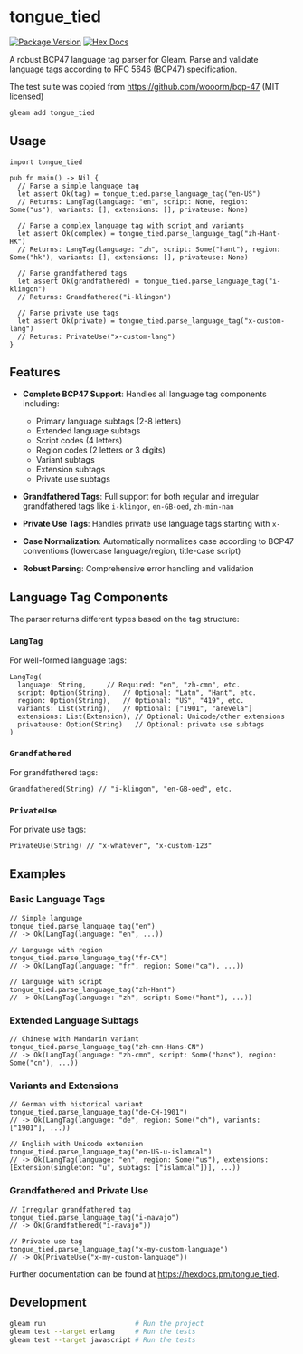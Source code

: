 # tongue_tied

[![Package Version](https://img.shields.io/hexpm/v/tongue_tied)](https://hex.pm/packages/tongue_tied)
[![Hex Docs](https://img.shields.io/badge/hex-docs-ffaff3)](https://hexdocs.pm/tongue_tied/)

A robust BCP47 language tag parser for Gleam. Parse and validate language tags according to RFC 5646 (BCP47) specification.

The test suite was copied from https://github.com/wooorm/bcp-47 (MIT licensed)

```sh
gleam add tongue_tied
```

## Usage

```gleam
import tongue_tied

pub fn main() -> Nil {
  // Parse a simple language tag
  let assert Ok(tag) = tongue_tied.parse_language_tag("en-US")
  // Returns: LangTag(language: "en", script: None, region: Some("us"), variants: [], extensions: [], privateuse: None)

  // Parse a complex language tag with script and variants
  let assert Ok(complex) = tongue_tied.parse_language_tag("zh-Hant-HK")
  // Returns: LangTag(language: "zh", script: Some("hant"), region: Some("hk"), variants: [], extensions: [], privateuse: None)

  // Parse grandfathered tags
  let assert Ok(grandfathered) = tongue_tied.parse_language_tag("i-klingon")
  // Returns: Grandfathered("i-klingon")

  // Parse private use tags
  let assert Ok(private) = tongue_tied.parse_language_tag("x-custom-lang")
  // Returns: PrivateUse("x-custom-lang")
}
```

## Features

- **Complete BCP47 Support**: Handles all language tag components including:
  - Primary language subtags (2-8 letters)
  - Extended language subtags
  - Script codes (4 letters)
  - Region codes (2 letters or 3 digits)
  - Variant subtags
  - Extension subtags
  - Private use subtags

- **Grandfathered Tags**: Full support for both regular and irregular grandfathered tags like `i-klingon`, `en-GB-oed`, `zh-min-nan`

- **Private Use Tags**: Handles private use language tags starting with `x-`

- **Case Normalization**: Automatically normalizes case according to BCP47 conventions (lowercase language/region, title-case script)

- **Robust Parsing**: Comprehensive error handling and validation

## Language Tag Components

The parser returns different types based on the tag structure:

### `LangTag`

For well-formed language tags:

```gleam
LangTag(
  language: String,     // Required: "en", "zh-cmn", etc.
  script: Option(String),   // Optional: "Latn", "Hant", etc.
  region: Option(String),   // Optional: "US", "419", etc.
  variants: List(String),   // Optional: ["1901", "arevela"]
  extensions: List(Extension), // Optional: Unicode/other extensions
  privateuse: Option(String)   // Optional: private use subtags
)
```

### `Grandfathered`

For grandfathered tags:

```gleam
Grandfathered(String) // "i-klingon", "en-GB-oed", etc.
```

### `PrivateUse`

For private use tags:

```gleam
PrivateUse(String) // "x-whatever", "x-custom-123"
```

## Examples

### Basic Language Tags

```gleam
// Simple language
tongue_tied.parse_language_tag("en") 
// -> Ok(LangTag(language: "en", ...))

// Language with region
tongue_tied.parse_language_tag("fr-CA")
// -> Ok(LangTag(language: "fr", region: Some("ca"), ...))

// Language with script
tongue_tied.parse_language_tag("zh-Hant")
// -> Ok(LangTag(language: "zh", script: Some("hant"), ...))
```

### Extended Language Subtags

```gleam
// Chinese with Mandarin variant
tongue_tied.parse_language_tag("zh-cmn-Hans-CN")
// -> Ok(LangTag(language: "zh-cmn", script: Some("hans"), region: Some("cn"), ...))
```

### Variants and Extensions

```gleam
// German with historical variant
tongue_tied.parse_language_tag("de-CH-1901")
// -> Ok(LangTag(language: "de", region: Some("ch"), variants: ["1901"], ...))

// English with Unicode extension
tongue_tied.parse_language_tag("en-US-u-islamcal")
// -> Ok(LangTag(language: "en", region: Some("us"), extensions: [Extension(singleton: "u", subtags: ["islamcal"])], ...))
```

### Grandfathered and Private Use

```gleam
// Irregular grandfathered tag
tongue_tied.parse_language_tag("i-navajo")
// -> Ok(Grandfathered("i-navajo"))

// Private use tag
tongue_tied.parse_language_tag("x-my-custom-language")
// -> Ok(PrivateUse("x-my-custom-language"))
```

Further documentation can be found at <https://hexdocs.pm/tongue_tied>.

## Development

```sh
gleam run                      # Run the project
gleam test --target erlang     # Run the tests
gleam test --target javascript # Run the tests
```
